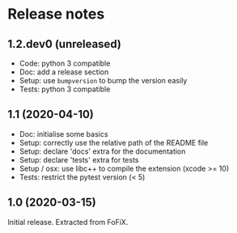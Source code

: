 Release notes
=============

1.2.dev0 (unreleased)
---------------------

- Code: python 3 compatible
- Doc: add a release section
- Setup: use ``bumpversion`` to bump the version easily
- Tests: python 3 compatible


1.1 (2020-04-10)
----------------

- Doc: initialise some basics
- Setup: correctly use the relative path of the README file
- Setup: declare 'docs' extra for the documentation
- Setup: declare 'tests' extra for tests
- Setup / osx: use libc++ to compile the extension (xcode >= 10)
- Tests: restrict the pytest version (< 5)


1.0 (2020-03-15)
----------------

Initial release. Extracted from FoFiX.
